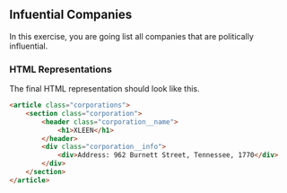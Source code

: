 ## Infuential Companies

In this exercise, you are going list all companies that are politically influential.

### HTML Representations

The final HTML representation should look like this.

```html
<article class="corporations">
    <section class="corporation">
        <header class="corporation__name">
            <h1>XLEEN</h1>
        </header>
        <div class="corporation__info">
            <div>Address: 962 Burnett Street, Tennessee, 1770</div>
        </div>
    </section>
</article>
```